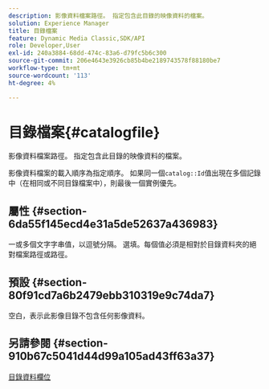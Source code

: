 ```yaml
---
description: 影像資料檔案路徑。 指定包含此目錄的映像資料的檔案。
solution: Experience Manager
title: 目錄檔案
feature: Dynamic Media Classic,SDK/API
role: Developer,User
exl-id: 240a3884-68dd-474c-83a6-d79fc5b6c300
source-git-commit: 206e4643e3926cb85b4be2189743578f88180be7
workflow-type: tm+mt
source-wordcount: '113'
ht-degree: 4%

---
```


# 目錄檔案{#catalogfile}

影像資料檔案路徑。 指定包含此目錄的映像資料的檔案。

影像資料檔案的載入順序為指定順序。 如果同一個`catalog::Id`值出現在多個記錄中（在相同或不同目錄檔案中），則最後一個實例優先。

## 屬性 {#section-6da55f145ecd4e31a5de52637a436983}

一或多個文字字串值，以逗號分隔。 選填。每個值必須是相對於目錄資料夾的絕對檔案路徑或路徑。

## 預設 {#section-80f91cd7a6b2479ebb310319e9c74da7}

空白，表示此影像目錄不包含任何影像資料。

## 另請參閱 {#section-910b67c5041d44d99a105ad43ff63a37}

[目錄資料欄位](../../../../../is-api/image-catalog/image-serving-api-ref/c-image-catalog-reference/c-overview/c-catalog-data-fields/c-catalog-data-fields.md#concept-b19581028ec44f98b9f5943624403d29)
